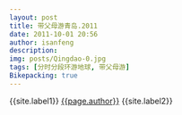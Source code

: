 ```yaml
---
layout: post
title: 带父母游青岛.2011
date: 2011-10-01 20:56
author: isanfeng
description:
img: posts/Qingdao-0.jpg
tags: [分时分段环游地球, 带父母游]
Bikepacking: true
---
```

{{site.label1}} <a href="/about">{{page.author}}</a> {{site.label2}}
